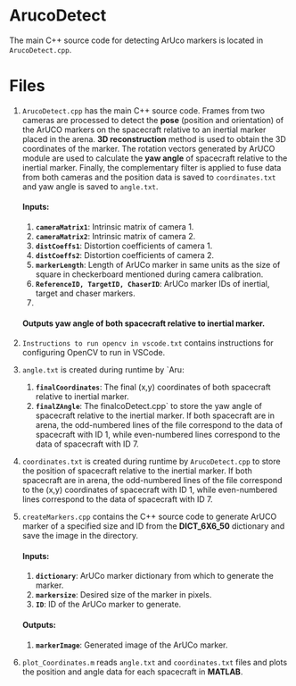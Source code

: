 # ArucoDetect
The main C++ source code for detecting ArUco markers is located in `ArucoDetect.cpp`.

# Files
1. `ArucoDetect.cpp` has the main C++ source code. Frames from two cameras are processed to detect the **pose** (position and orientation) of the ArUCO markers on the spacecraft relative to an inertial marker placed in the arena. **3D reconstruction** method is used to obtain the 3D coordinates of the marker. The rotation vectors generated by ArUCO module are used to calculate the **yaw angle** of spacecraft relative to the inertial marker. Finally, the complementary filter is applied to fuse data from both cameras and the position data is saved to `coordinates.txt` and yaw angle is saved to `angle.txt`.
    #### Inputs:
      1. **`cameraMatrix1`**: Intrinsic matrix of camera 1.
      2. **`cameraMatrix2`**: Intrinsic matrix of camera 2.
      3. **`distCoeffs1`**: Distortion coefficients of camera 1.
      4. **`distCoeffs2`**: Distortion coefficients of camera 2.
      5. **`markerLength`**: Length of ArUCo marker in same units as the size of square in checkerboard mentioned during camera calibration.
      6. **`ReferenceID, TargetID, ChaserID`**: ArUCo marker IDs of inertial, target and chaser markers.
      7. 

    #### Outputs yaw angle of both spacecraft relative to inertial marker.

2. `Instructions to run opencv in vscode.txt` contains instructions for configuring OpenCV to run in VSCode.
3. `angle.txt` is created during runtime by `Aru:
      1. **`finalCoordinates`**: The final (x,y) coordinates of both spacecraft relative to inertial marker.
      2. **`finalZAngle`**: The finalcoDetect.cpp` to store the yaw angle of spacecraft relative to the inertial marker. If both spacecraft are in arena, the odd-numbered lines of the file correspond to the data of spacecraft with ID 1, while even-numbered lines correspond to the data of spacecraft with ID 7. 
4. `coordinates.txt` is created during runtime by `ArucoDetect.cpp` to store the position of spacecraft relative to the inertial marker. If both spacecraft are in arena, the odd-numbered lines of the file correspond to the (x,y) coordinates of spacecraft with ID 1, while even-numbered lines correspond to the data of spacecraft with ID 7.
5. `createMarkers.cpp` contains the C++ source code to generate ArUCO marker of a specified size and ID from the **DICT_6X6_50** dictionary and save the image in the directory.
    #### Inputs:
      1. **`dictionary`**: ArUCo marker dictionary from which to generate the marker.
      2. **`markersize`**: Desired size of the marker in pixels.
      3. **`ID`**: ID of the ArUCo marker to generate.

    #### Outputs:
      1. **`markerImage`**: Generated image of the ArUCo marker.

6. `plot_Coordinates.m` reads `angle.txt` and `coordinates.txt` files and plots the position and angle data for each spacecraft in **MATLAB**.
